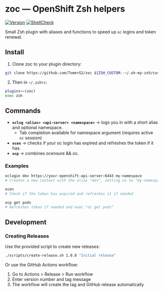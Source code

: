 # zoc — OpenShift Zsh helpers

[![Version](https://img.shields.io/badge/version-1.0.0-blue.svg)](https://github.com/TomerG2/zoc/releases)
[![ShellCheck](https://github.com/TomerG2/zoc/workflows/ShellCheck/badge.svg)](https://github.com/TomerG2/zoc/actions)

Small Zsh plugin with aliases and functions to speed up `oc` logins and token renewal.

## Install
1. Clone zoc to your plugin directory:
```sh
git clone https://github.com/TomerG2/zoc ${ZSH_CUSTOM:-~/.oh-my-zsh/custom}/plugins/zoc
```
2. Then in `~/.zshrc`:
```sh
plugins+=(zoc)
exec zsh
```

## Commands

- **`oclog <alias> <api-server> <namespace>`** → logs you in with a short alias and optional namespace.
  - Tab completion available for namespace argument (requires active `oc` session)
- **`ocen`** → checks if your oc login has expired and refreshes the token if it has.
- **`ocp`** → combines ocensure && oc.


### Examples

```bash
oclogin dev https://your-openshift-api-server:6443 my-namespace
# Creates a new context with the alias "dev", setting ns to "my-namespace"

ocen
# Check if the token has expired and refreshes it if needed

ocp get pods
# Refreshes token if needed and exec "oc get pods"
```

## Development

### Creating Releases

Use the provided script to create new releases:

```bash
./scripts/create-release.sh 1.0.0 "Initial release"
```

Or use the GitHub Actions workflow:
1. Go to Actions > Release > Run workflow
2. Enter version number and tag message
3. The workflow will create the tag and GitHub release automatically
